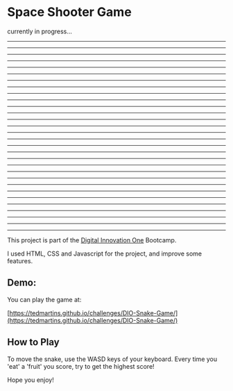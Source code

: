 # Space Shooter Game

currently in progress...





--------------------------------------
--------------------------------------
--------------------------------------
--------------------------------------
--------------------------------------
--------------------------------------
--------------------------------------
--------------------------------------
--------------------------------------
--------------------------------------
--------------------------------------
--------------------------------------
--------------------------------------
--------------------------------------
--------------------------------------
--------------------------------------
--------------------------------------
--------------------------------------
--------------------------------------
--------------------------------------
--------------------------------------
--------------------------------------
--------------------------------------
--------------------------------------
--------------------------------------
--------------------------------------
--------------------------------------
--------------------------------------
--------------------------------------
--------------------------------------

This project is part of the [Digital Innovation One](https://digitalinnovation.one) Bootcamp.

I used HTML, CSS and Javascript for the project, and improve some features.

## Demo:

You can play the game at:

[https://tedmartins.github.io/challenges/DIO-Snake-Game/](https://tedmartins.github.io/challenges/DIO-Snake-Game/)

## How to Play

To move the snake, use the WASD keys of your keyboard. Every time you 'eat' a 'fruit' you score, try to get the highest score!

Hope you enjoy!